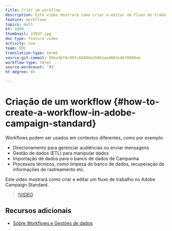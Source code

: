 ```yaml
---
title: Criar um workflow
description: Este vídeo mostrará como criar e editar um fluxo de trabalho no Adobe Campaign Standard.
feature: workflows
topics: null
kt: 1809
thumbnail: 23937.jpg
doc-type: feature video
activity: use
team: DOC
translation-type: tm+mt
source-git-commit: 99eedbf8c99fc6040dea5061ae4883cd6f0808ae
workflow-type: tm+mt
source-wordcount: '93'
ht-degree: 8%

---
```



# Criação de um workflow {#how-to-create-a-workflow-in-adobe-campaign-standard}

Workflows podem ser usados em contextos diferentes, como por exemplo:

* Direcionamento para gerenciar audiências ou enviar mensagens
* Gestão de dados (ETL) para manipular dados
* Importação de dados para o banco de dados de Campanha
* Processos técnicos, como limpeza do banco de dados, recuperação de informações de rastreamento etc.

Este vídeo mostrará como criar e editar um fluxo de trabalho no Adobe Campaign Standard.

>[!VIDEO](https://video.tv.adobe.com/v/23937?quality=12)

## Recursos adicionais

* [Sobre Workflows e Gestões de dados](https://docs.adobe.com/content/help/en/campaign-standard/using/managing-processes-and-data/about-workflows-and-data-management/discovering-workflows.html)
